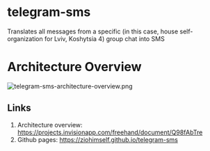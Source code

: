 # telegram-sms
Translates all messages from a specific (in this case, house self-organization for Lviv, Koshytsia 4) group chat into SMS

# Architecture Overview
![telegram-sms-architecture-overview.png](https://github.com/ZioHimself/telegram-sms/raw/master/src/public/images/telegram-sms-architecture-overview.png) 

## Links
1. Architecture overview: https://projects.invisionapp.com/freehand/document/Q98fAbTre
2. Github pages: https://ziohimself.github.io/telegram-sms